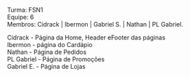 Turma: FSN1
<br>
Equipe: 6
<br>
Membros: Cidrack | Ibermon | Gabriel S. | Nathan | PL Gabriel.
<br>

Cidrack - Página da Home, Header eFooter das páginas
<br>
Ibermon - página do Cardápio
<br>
Nathan - Página de Pedidos
<br>
PL Gabriel - Página de Promoções
<br>
Gabriel E. - Página de Lojas
<br>
